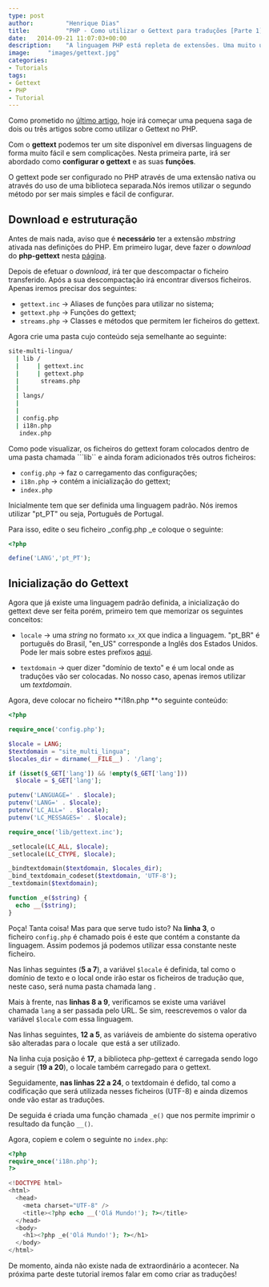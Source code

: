 ```yaml
---
type: post
author:         "Henrique Dias"
title:          "PHP - Como utilizar o Gettext para traduções [Parte 1]"
date:	2014-09-21 11:07:03+00:00
description:    "A linguagem PHP está repleta de extensões. Uma muito utilizada e útil é o Gettext que nos permite traduzir um site muito facilmente."
image:     "images/gettext.jpg"
categories:
- Tutorials
tags:
- Gettext
- PHP
- Tutorial
---
```


Como prometido no [último artigo](/explanations/php-wordpress-comandos-printf-sprintf/), hoje irá começar uma pequena saga de dois ou três artigos sobre como utilizar o Gettext no PHP.

Com o **gettext** podemos ter um site disponível em diversas linguagens de forma muito fácil e sem complicações. Nesta primeira parte, irá ser abordado como **configurar o gettext** e as suas **funções**.

O gettext pode ser configurado no PHP através de uma extensão nativa ou através do uso de uma biblioteca separada.Nós iremos utilizar o segundo método por ser mais simples e fácil de configurar.


## Download e estruturação


Antes de mais nada, aviso que é **necessário** ter a extensão *mbstring* ativada nas definições do PHP. Em primeiro lugar, deve fazer o _download_ do **php-gettext** nesta [página](https://launchpad.net/php-gettext/).

Depois de efetuar o _download_, irá ter que descompactar o ficheiro transferido. Após a sua descompactação irá encontrar diversos ficheiros. Apenas iremos precisar dos seguintes:

  * ```gettext.inc``` → Aliases de funções para utilizar no sistema;
  * ```gettext.php``` → Funções do gettext;
  * ```streams.php``` → Classes e métodos que permitem ler ficheiros do gettext.

Agora crie uma pasta cujo conteúdo seja semelhante ao seguinte:

```bash
site-multi-lingua/
  | lib /
  |     | gettext.inc
  |     | gettext.php
  |      streams.php
  |
  | langs/
  |
  |
  | config.php
  | i18n.php
   index.php
```

Como pode visualizar, os ficheiros do gettext foram colocados dentro de uma pasta chamada ```lib`` e ainda foram adicionados três outros ficheiros:

  * ```config.php``` → faz o carregamento das configurações;
  * ```i18n.php``` → contém a inicialização do gettext;
  * ```index.php```

Inicialmente tem que ser definida uma linguagem padrão. Nós iremos utilizar "pt_PT" ou seja, Português de Portugal.

Para isso, edite o seu ficheiro _config.php _e coloque o seguinte:

```php
<?php

define('LANG','pt_PT');
```

## Inicialização do Gettext

Agora que já existe uma linguagem padrão definida, a inicialização do gettext deve ser feita porém, primeiro tem que memorizar os seguintes conceitos:

  * ```locale``` → uma _string_ no formato ```xx_XX``` que indica a linguagem. "pt_BR" é português do Brasil, "en_US" corresponde a Inglês dos Estados Unidos. Pode ler mais sobre estes prefixos [aqui](http://pt.wikipedia.org/wiki/Internacionaliza%C3%A7%C3%A3o_(software)).

  * ```textdomain``` → quer dizer "domínio de texto" e é um local onde as traduções vão ser colocadas. No nosso caso, apenas iremos utilizar um _textdomain_.


Agora, deve colocar no ficheiro **i18n.php **o seguinte conteúdo:

```php
<?php

require_once('config.php');

$locale = LANG;
$textdomain = "site_multi_lingua";
$locales_dir = dirname(__FILE__) . '/lang';

if (isset($_GET['lang']) && !empty($_GET['lang']))
  $locale = $_GET['lang'];

putenv('LANGUAGE=' . $locale);
putenv('LANG=' . $locale);
putenv('LC_ALL=' . $locale);
putenv('LC_MESSAGES=' . $locale);

require_once('lib/gettext.inc');

_setlocale(LC_ALL, $locale);
_setlocale(LC_CTYPE, $locale);

_bindtextdomain($textdomain, $locales_dir);
_bind_textdomain_codeset($textdomain, 'UTF-8');
_textdomain($textdomain);

function _e($string) {
  echo __($string);
}
```

Poça! Tanta coisa! Mas para que serve tudo isto? Na **linha 3**, o ficheiro ```config.php``` é chamado pois é este que contém a constante da linguagem. Assim podemos já podemos utilizar essa constante neste ficheiro.

Nas linhas seguintes (**5 a 7**), a variável ```$locale``` é definida, tal como o domínio de texto e o local onde irão estar os ficheiros de tradução que, neste caso, será numa pasta chamada lang .

Mais à frente, nas **linhas 8 a 9**, verificamos se existe uma variável chamada ```lang``` a ser passada pelo URL. Se sim, reescrevemos o valor da variável ```$locale``` com essa linguagem.

Nas linhas seguintes, **12 a 5**, as variáveis de ambiente do sistema operativo são alteradas para o locale  que está a ser utilizado.

Na linha cuja posição é **17**, a biblioteca php-gettext é carregada sendo logo a seguir (**19 a 20**), o locale também carregado para o gettext.

Seguidamente, **nas linhas 22 a 24**, o textdomain é defido, tal como a codificação que será utilizada nesses ficheiros (UTF-8) e ainda dizemos onde vão estar as traduções.

De seguida é criada uma função chamada ```_e()``` que nos permite imprimir o resultado da função ```__()```.

Agora, copiem e colem o seguinte no ```index.php```:

```php
<?php
require_once('i18n.php');
?>

<!DOCTYPE html>
<html>
  <head>
    <meta charset="UTF-8" />
    <title><?php echo __('Olá Mundo!'); ?></title>
  </head>
  <body>
    <h1><?php _e('Olá Mundo!'); ?></h1>
  </body>
</html>
```

De momento, ainda não existe nada de extraordinário a acontecer. Na próxima parte deste tutorial iremos falar em como criar as traduções!
